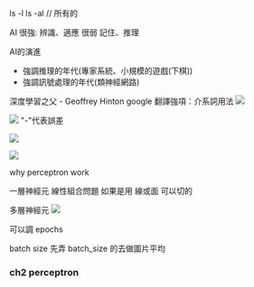 ls -l
ls -al // 所有的

AI 很強: 辨識、適應
很弱 記住、推理

AI的演進
* 強調推理的年代(專家系統、小規模的遊戲(下棋))
* 強調訊號處理的年代(類神經網路)

深度學習之父 - Geoffrey Hinton
google 翻譯強項：介系詞用法
![](https://i.imgur.com/5Jrzb3t.png)

![](https://i.imgur.com/EZLALi3.png)
"-"代表誤差

![](https://i.imgur.com/faGd2pU.png)

![](https://i.imgur.com/cqhCt3V.png)

why perceptron work

一層神經元
線性組合問題
如果是用 線或面 可以切的

多層神經元
![](https://i.imgur.com/7hl0kJ1.png)

可以調 epochs

batch size
先弄 batch_size 的去做圖片平均

### ch2 perceptron
